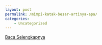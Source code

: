 ```yaml
---
layout: post
permalink: /mimpi-katak-besar-artinya-apa/
categories:
    - Uncategorized
---
```


[Baca Selengkapnya](/03)